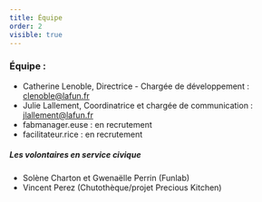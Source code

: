 ```yaml
---
title: Équipe
order: 2
visible: true
---
```

### Équipe :

* Catherine Lenoble, Directrice - Chargée de développement :
  clenoble@lafun.fr
* Julie Lallement, Coordinatrice et chargée de communication :
  jlallement@lafun.fr
* fabmanager.euse : en recrutement
* facilitateur.rice : en recrutement

##### Les volontaires en service civique

* Solène Charton et Gwenaëlle Perrin (Funlab)
* Vincent Perez (Chutothèque/projet Precious Kitchen)